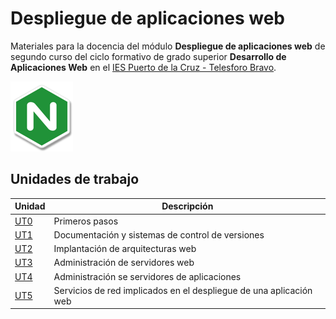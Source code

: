 # Despliegue de aplicaciones web

Materiales para la docencia del módulo **Despliegue de aplicaciones web** de segundo curso del ciclo formativo de grado superior **Desarrollo de Aplicaciones Web** en el [IES Puerto de la Cruz - Telesforo Bravo](http://iespto.es).

![Nginx Sticker](nginx-sticker.png)

## Unidades de trabajo

| Unidad                 | Descripción                                                        |
| ---------------------- | ------------------------------------------------------------------ |
| [UT0](./ut0/README.md) | Primeros pasos                                                     |
| [UT1](./ut1/README.md) | Documentación y sistemas de control de versiones                   |
| [UT2](./ut2/README.md) | Implantación de arquitecturas web                                  |
| [UT3](./ut3/README.md) | Administración de servidores web                                   |
| [UT4](./ut4/README.md) | Administración se servidores de aplicaciones                       |
| [UT5](./ut5/README.md) | Servicios de red implicados en el despliegue de una aplicación web |
